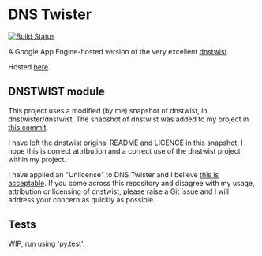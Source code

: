 # DNS Twister

[![Build Status](https://travis-ci.org/thisismyrobot/dnstwister.svg?branch=master)](https://travis-ci.org/thisismyrobot/dnstwister)

A Google App Engine-hosted version of the very excellent
[dnstwist](https://github.com/elceef/dnstwist).

Hosted [here](https://dnstwister.appspot.com).

## DNSTWIST module

This project uses a modified (by me) snapshot of dnstwist, in
dnstwister/dnstwist. The snapshot of dnstwist was added to my project in
[this commit](https://github.com/thisismyrobot/dnstwister/commit/7ca44e96cb3b394d3e85fdb07b20e679e76e0742).

I have left the dnstwist original README and LICENCE in this snapshot, I hope
this is correct attribution and a correct use of the dnstwist project within
my project.

I have applied an "Unlicense" to DNS Twister and I believe
[this is acceptable](http://opensource.stackexchange.com/a/963/3236). If you
come across this repository and disagree with my usage, attribution or
licensing of dnstwist, please raise a Git issue and I will address your
concern as quickly as possible.

## Tests

WIP, run using 'py.test'.
